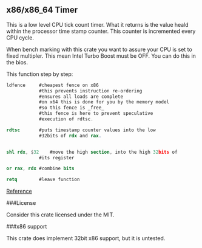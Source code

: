 x86/x86_64 Timer
---

This is a low level CPU tick count timer. What it returns is the value heald within the processor time stamp counter. This counter is incremented
every CPU cycle.

When bench marking with this crate you want to assure your CPU is set to 
fixed multipler. This mean Intel Turbo Boost must be OFF. You can do this
in the bios.


This function step by step:

```nasm
ldfence		#cheapest fence on x86
		    #this prevents instruction re-ordering
		    #ensures all loads are complete
		    #on x64 this is done for you by the memory model
		    #so this fence is _free_
		    #this fence is here to prevent speculative
		    #execution of rdtsc.

rdtsc		#puts timestamp counter values into the low
		    #32bits of rdx and rax.


shl rdx, $32	#move the high section, into the high 32bits of
		    #its register

or rax, rdx	#combine bits

retq		#leave function
```

[Reference](http://www.felixcloutier.com/x86/RDTSC.html)

###License

Consider this crate licensed under the MIT.


###x86 support

This crate does implement 32bit x86 support, but it is untested.
